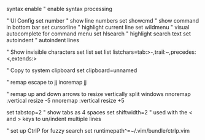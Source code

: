 syntax enable	" enable syntax processing

" UI Config
set number	" show line numbers
set showcmd	" show command in bottom bar
set cursorline	" highlight current line
set wildmenu	" visual autocomplete for command menu
set hlsearch	" highlight search text
set autoindent	" autoindent lines

" Show invisible characters
set list
set list listchars=tab:>-,trail:~,precedes:<,extends:>

" Copy to system clipboard
set clipboard=unnamed

" remap escape to jj
inoremap jj <esc>

" remap up and down arrows to resize vertically split windows
nnoremap <up> :vertical resize -5<cr>
nnoremap <down> :vertical resize +5<cr>

set tabstop=2 " show tabs as 4 spaces
set shiftwidth=2 " used with the < and > keys to un/indent multiple lines

" set up CtrlP for fuzzy search
set runtimepath^=~/.vim/bundle/ctrlp.vim
